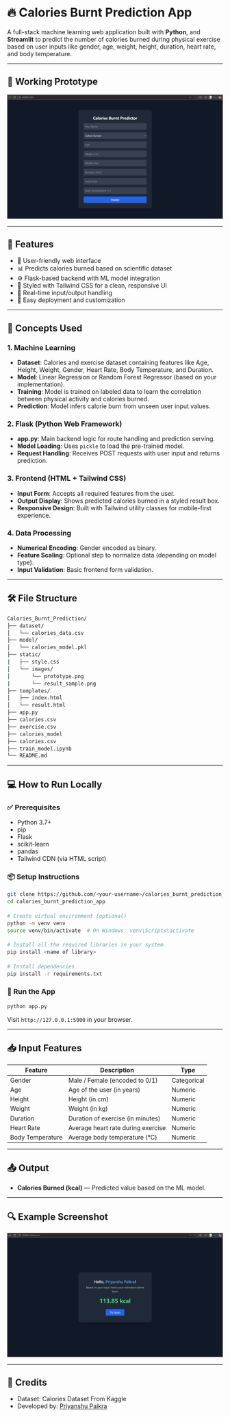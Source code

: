 # 🔥 Calories Burnt Prediction App

A full-stack machine learning web application built with **Python**, and **Streamlit** to predict the number of calories burned during physical exercise based on user inputs like gender, age, weight, height, duration, heart rate, and body temperature.

---

## 📸 Working Prototype

![Calories Burnt App Screenshot](static/images/prototype.png)

---

## 🚀 Features

- 🔐 User-friendly web interface
- 📊 Predicts calories burned based on scientific dataset
- ⚙️ Flask-based backend with ML model integration
- 🎨 Styled with Tailwind CSS for a clean, responsive UI
- 🔁 Real-time input/output handling
- 📁 Easy deployment and customization

---

## 🧠 Concepts Used

### 1. **Machine Learning**
- **Dataset**: Calories and exercise dataset containing features like Age, Height, Weight, Gender, Heart Rate, Body Temperature, and Duration.
- **Model**: Linear Regression or Random Forest Regressor (based on your implementation).
- **Training**: Model is trained on labeled data to learn the correlation between physical activity and calories burned.
- **Prediction**: Model infers calorie burn from unseen user input values.

### 2. **Flask (Python Web Framework)**
- **app.py**: Main backend logic for route handling and prediction serving.
- **Model Loading**: Uses `pickle` to load the pre-trained model.
- **Request Handling**: Receives POST requests with user input and returns prediction.

### 3. **Frontend (HTML + Tailwind CSS)**
- **Input Form**: Accepts all required features from the user.
- **Output Display**: Shows predicted calories burned in a styled result box.
- **Responsive Design**: Built with Tailwind utility classes for mobile-first experience.

### 4. **Data Processing**
- **Numerical Encoding**: Gender encoded as binary.
- **Feature Scaling**: Optional step to normalize data (depending on model type).
- **Input Validation**: Basic frontend form validation.

---

## 🛠️ File Structure

```bash
Calories_Burnt_Prediction/
├── dataset/
│   └── calories_data.csv
├── model/
│   └── calories_model.pkl
├── static/
|   ├── style.css
│   └── images/
│       └── prototype.png
|       └── result_sample.png
├── templates/
│   ├── index.html
│   └── result.html
├── app.py
├── calories.csv
├── exercise.csv
├── calories_model
├── calories.csv
├── train_model.ipynb
└── README.md
```

---

## 💻 How to Run Locally

### ✅ Prerequisites

- Python 3.7+
- pip
- Flask
- scikit-learn
- pandas
- Tailwind CDN (via HTML script)

### 📦 Setup Instructions

```bash
git clone https://github.com/<your-username>/calories_burnt_prediction_app.git
cd calories_burnt_prediction_app

# Create virtual environment (optional)
python -m venv venv
source venv/bin/activate  # On Windows: venv\Scripts\activate

# Install all the required libraries in your system
pip install <name of library>

# Install dependencies
pip install -r requirements.txt
```

### 🏃 Run the App

```bash
python app.py
```

Visit `http://127.0.0.1:5000` in your browser.

---

## 📥 Input Features

| Feature         | Description                         | Type     |
|----------------|-------------------------------------|----------|
| Gender          | Male / Female (encoded to 0/1)       | Categorical |
| Age             | Age of the user (in years)           | Numeric     |
| Height          | Height (in cm)                       | Numeric     |
| Weight          | Weight (in kg)                       | Numeric     |
| Duration        | Duration of exercise (in minutes)    | Numeric     |
| Heart Rate      | Average heart rate during exercise   | Numeric     |
| Body Temperature| Average body temperature (°C)        | Numeric     |

---

## 📤 Output

- **Calories Burned (kcal)** — Predicted value based on the ML model.

---

## 🔍 Example Screenshot

![Prediction Result Page](static/images/result_sample.png)

---

## 🙌 Credits

- Dataset: Calories Dataset From Kaggle
- Developed by: [Priyanshu Paikra](https://github.com/priyanshupaikra)



